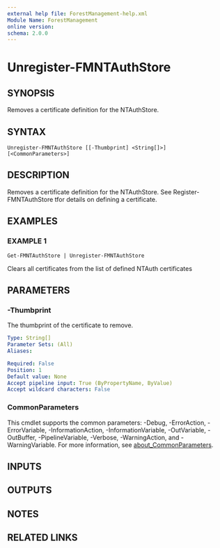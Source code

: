 ```yaml
---
external help file: ForestManagement-help.xml
Module Name: ForestManagement
online version:
schema: 2.0.0
---
```


# Unregister-FMNTAuthStore

## SYNOPSIS
Removes a certificate definition for the NTAuthStore.

## SYNTAX

```
Unregister-FMNTAuthStore [[-Thumbprint] <String[]>] [<CommonParameters>]
```

## DESCRIPTION
Removes a certificate definition for the NTAuthStore.
See Register-FMNTAuthStore tfor details on defining a certificate.

## EXAMPLES

### EXAMPLE 1
```
Get-FMNTAuthStore | Unregister-FMNTAuthStore
```

Clears all certificates from the list of defined NTAuth certificates

## PARAMETERS

### -Thumbprint
The thumbprint of the certificate to remove.

```yaml
Type: String[]
Parameter Sets: (All)
Aliases:

Required: False
Position: 1
Default value: None
Accept pipeline input: True (ByPropertyName, ByValue)
Accept wildcard characters: False
```

### CommonParameters
This cmdlet supports the common parameters: -Debug, -ErrorAction, -ErrorVariable, -InformationAction, -InformationVariable, -OutVariable, -OutBuffer, -PipelineVariable, -Verbose, -WarningAction, and -WarningVariable. For more information, see [about_CommonParameters](http://go.microsoft.com/fwlink/?LinkID=113216).

## INPUTS

## OUTPUTS

## NOTES

## RELATED LINKS
